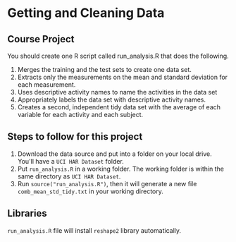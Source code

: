# Getting and Cleaning Data

## Course Project

You should create one R script called run_analysis.R that does the following.

1. Merges the training and the test sets to create one data set.
2. Extracts only the measurements on the mean and standard deviation for each measurement.
3. Uses descriptive activity names to name the activities in the data set
4. Appropriately labels the data set with descriptive activity names.
5. Creates a second, independent tidy data set with the average of each variable for each activity and each subject.

## Steps to follow for this project

1. Download the data source and put into a folder on your local drive. You'll have a ```UCI HAR Dataset``` folder.
2. Put ```run_analysis.R``` in a working folder.  The working folder is within the same directory as ```UCI HAR Dataset```.  
3. Run ```source("run_analysis.R")```, then it will generate a new file ```comb_mean_std_tidy.txt``` in your working directory.

## Libraries

```run_analysis.R``` file will install ```reshape2``` library automatically.